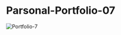 # Parsonal-Portfolio-07
![Portfolio-7](https://user-images.githubusercontent.com/47064496/146629997-3204e0e6-9304-482c-8b44-2a4c8ad9128a.png)

